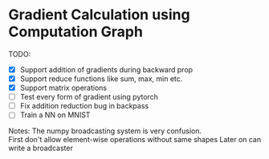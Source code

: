 # Gradient Calculation using Computation Graph


TODO:
- [x] Support addition of gradients during backward prop  
- [x] Support reduce functions like sum, max, min etc.
- [x] Support matrix operations
- [ ] Test every form of gradient using pytorch
- [ ] Fix addition reduction bug in backpass
- [ ] Train a NN on MNIST 

Notes:
The numpy broadcasting system is very confusion.  
First don't allow element-wise operations without same shapes
Later on can write a broadcaster
